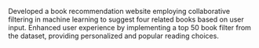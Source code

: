 Developed a book recommendation website employing
collaborative filtering in machine learning to suggest four related
books based on user input. Enhanced user experience by
implementing a top 50 book filter from the dataset, providing
personalized and popular reading choices.
